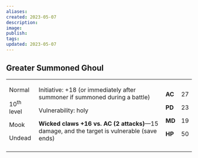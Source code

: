 ```yaml
---
aliases: 
created: 2023-05-07
description: 
image: 
publish: 
tags: 
updated: 2023-05-07
---
```


## Greater Summoned Ghoul

<table>
<colgroup>
<col style="width: 16%" />
<col style="width: 71%" />
<col style="width: 5%" />
<col style="width: 6%" />
</colgroup>
<tbody>
<tr class="odd">
<td><p>Normal</p>
<p>10<sup>th</sup> level</p>
<p>Mook</p>
<p>Undead</p></td>
<td><p>Initiative: +18 (or immediately after summoner if summoned during
a battle)</p>
<p>Vulnerability: holy</p>
<p><strong>Wicked claws +16 vs. AC (2 attacks)</strong>—15 damage, and
the target is vulnerable (save ends)</p></td>
<td><p><strong>AC</strong></p>
<p><strong>PD</strong></p>
<p><strong>MD</strong></p>
<p><strong>HP</strong></p></td>
<td><p>27</p>
<p>23</p>
<p>19</p>
<p>50</p></td>
</tr>
<tr class="even">
<td></td>
<td></td>
<td></td>
<td></td>
</tr>
</tbody>
</table>

